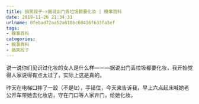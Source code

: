 ```yaml
---
title: 搞笑段子->据说出门丢垃圾都要化妆 | 糗事百科
date: 2019-11-26 21:34:31
urlname: 0febad72aa52a618bc60416f633fa3ef
tags: 
- 糗事百科
categories:
- 糗事百科
- 搞笑段子
---
```

说一说你们见识过化妆的女人是什么样—－—据说出门丢垃圾都要化妆，我开始觉得人家说得有点太过了，实际上这是真的。

昨天在电梯口摔了一跤（不是lz），手错位，今天来告诉我，早上六点起床喊她老公开车带她去化妆店，守在门口等人家开门，给她化妆。


